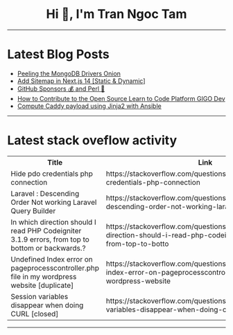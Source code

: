 <h1 align="center">Hi 👋, I'm Tran Ngoc Tam</h1>

---

# Latest Blog Posts 
<!-- BLOG-POST-LIST:START -->
- [Peeling the MongoDB Drivers Onion](https://dev.to/alexbevi/peeling-the-mongodb-drivers-onion-2gma)
- [Add Sitemap in Next.js 14 [Static &amp; Dynamic]](https://dev.to/thefaruksardar/add-sitemap-in-nextjs-14-static-dynamic-2eo1)
- [GitHub Sponsors 💰 and Perl 🐫](https://dev.to/szabgab/github-sponsors-and-perl-fam)
- [How to Contribute to the Open Source Learn to Code Platform GIGO Dev](https://dev.to/gigo_dev/how-to-contribute-to-the-open-source-learn-to-code-platform-gigo-dev-4d4a)
- [Compute Caddy payload using Jinja2 with Ansible](https://dev.to/erwyn/compute-caddy-payload-using-jinja2-with-ansible-9el)
<!-- BLOG-POST-LIST:END -->

---

# Latest stack oveflow activity
<table>
  <tr><th>Title</th><th>Link</th></tr>
  <!-- STACKOVERFLOW:START --><tr><td>Hide pdo credentials php connection</td><td>https://stackoverflow.com/questions/78513858/hide-pdo-credentials-php-connection</td></tr><tr><td>Laravel : Descending Order Not working Laravel Query Builder</td><td>https://stackoverflow.com/questions/78513676/laravel-descending-order-not-working-laravel-query-builder</td></tr><tr><td>In which direction should I read PHP Codeigniter 3.1.9 errors, from top to bottom or backwards.?</td><td>https://stackoverflow.com/questions/78513669/in-which-direction-should-i-read-php-codeigniter-3-1-9-errors-from-top-to-botto</td></tr><tr><td>Undefined Index error on pageprocesscontroller.php file in my wordpress website [duplicate]</td><td>https://stackoverflow.com/questions/78513562/undefined-index-error-on-pageprocesscontroller-php-file-in-my-wordpress-website</td></tr><tr><td>Session variables disappear when doing CURL [closed]</td><td>https://stackoverflow.com/questions/78513537/session-variables-disappear-when-doing-curl</td></tr><!-- STACKOVERFLOW:END -->
</table>

---


